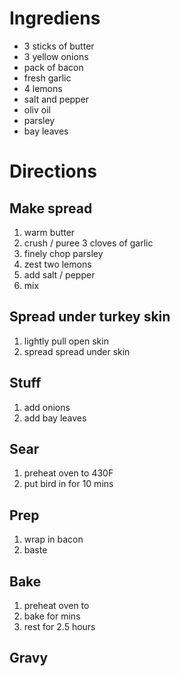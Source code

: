 # Ingrediens
- 3 sticks of butter
- 3 yellow onions
- pack of bacon
- fresh garlic
- 4 lemons
- salt and pepper
- oliv oil
- parsley
- bay leaves

# Directions
## Make spread
1. warm butter
1. crush / puree 3 cloves of garlic
1. finely chop parsley
1. zest two lemons
1. add salt / pepper
1. mix

## Spread under turkey skin
1. lightly pull open skin
1. spread spread under skin

## Stuff
1. add onions
1. add bay leaves

## Sear
1. preheat oven to 430F
1. put bird in for 10 mins

## Prep
1. wrap in bacon
1. baste

## Bake
1. preheat oven to
1. bake for mins
1. rest for 2.5 hours

## Gravy

